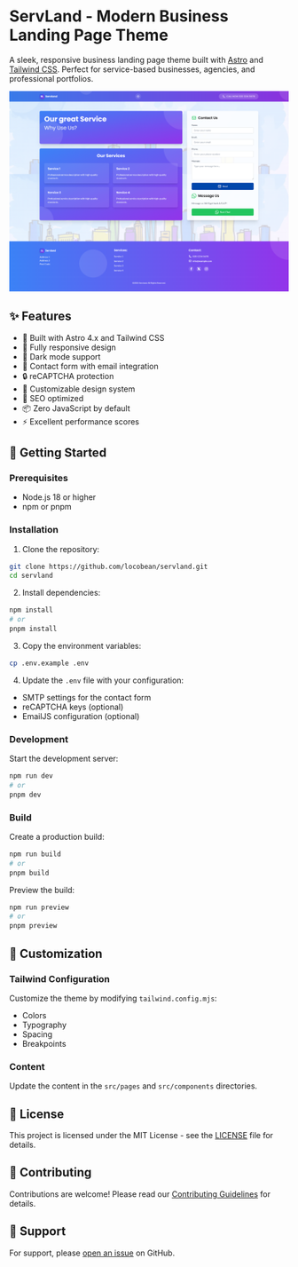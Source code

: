 # ServLand - Modern Business Landing Page Theme

A sleek, responsive business landing page theme built with [Astro](https://astro.build) and [Tailwind CSS](https://tailwindcss.com). Perfect for service-based businesses, agencies, and professional portfolios.

![ServLand Preview](preview.png)

## ✨ Features

- 🚀 Built with Astro 4.x and Tailwind CSS
- 📱 Fully responsive design
- 🌙 Dark mode support
- 📧 Contact form with email integration
- 🔒 reCAPTCHA protection
- 🎨 Customizable design system
- 🎯 SEO optimized
- 📦 Zero JavaScript by default
- ⚡ Excellent performance scores

## 🚀 Getting Started

### Prerequisites

- Node.js 18 or higher
- npm or pnpm

### Installation

1. Clone the repository:
```bash
git clone https://github.com/locobean/servland.git
cd servland
```

2. Install dependencies:
```bash
npm install
# or
pnpm install
```

3. Copy the environment variables:
```bash
cp .env.example .env
```

4. Update the `.env` file with your configuration:
- SMTP settings for the contact form
- reCAPTCHA keys (optional)
- EmailJS configuration (optional)

### Development

Start the development server:
```bash
npm run dev
# or
pnpm dev
```

### Build

Create a production build:
```bash
npm run build
# or
pnpm build
```

Preview the build:
```bash
npm run preview
# or
pnpm preview
```

## 🎨 Customization

### Tailwind Configuration

Customize the theme by modifying `tailwind.config.mjs`:
- Colors
- Typography
- Spacing
- Breakpoints

### Content

Update the content in the `src/pages` and `src/components` directories.

## 📝 License

This project is licensed under the MIT License - see the [LICENSE](LICENSE) file for details.

## 🤝 Contributing

Contributions are welcome! Please read our [Contributing Guidelines](CONTRIBUTING.md) for details.

## 📧 Support

For support, please [open an issue](https://github.com/locobean/servland/issues) on GitHub.

